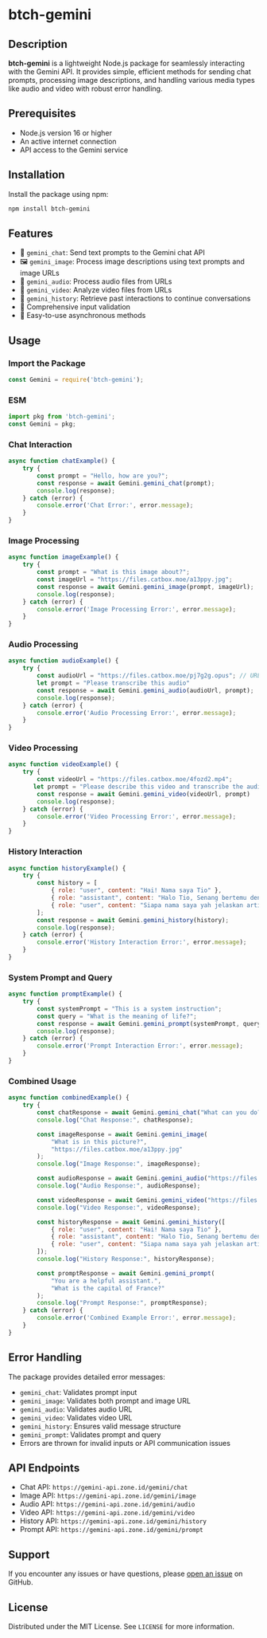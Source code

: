 # btch-gemini

## Description

**btch-gemini** is a lightweight Node.js package for seamlessly interacting with the Gemini API. It provides simple, efficient methods for sending chat prompts, processing image descriptions, and handling various media types like audio and video with robust error handling.

## Prerequisites

- Node.js version 16 or higher
- An active internet connection
- API access to the Gemini service

## Installation

Install the package using npm:

```bash
npm install btch-gemini
```

## Features

- 🤖 `gemini_chat`: Send text prompts to the Gemini chat API
- 🖼️ `gemini_image`: Process image descriptions using text prompts and image URLs
- 🎵 `gemini_audio`: Process audio files from URLs
- 🎥 `gemini_video`: Analyze video files from URLs
- 🧠 `gemini_history`: Retrieve past interactions to continue conversations
- 🔐 Comprehensive input validation
- 🚀 Easy-to-use asynchronous methods

## Usage

### Import the Package

```javascript
const Gemini = require('btch-gemini');
```

### ESM
```javascript
import pkg from 'btch-gemini';
const Gemini = pkg;
```

### Chat Interaction

```javascript
async function chatExample() {
    try {
        const prompt = "Hello, how are you?";
        const response = await Gemini.gemini_chat(prompt);
        console.log(response);
    } catch (error) {
        console.error('Chat Error:', error.message);
    }
}
```

### Image Processing

```javascript
async function imageExample() {
    try {
        const prompt = "What is this image about?";
        const imageUrl = "https://files.catbox.moe/a13ppy.jpg";
        const response = await Gemini.gemini_image(prompt, imageUrl);
        console.log(response);
    } catch (error) {
        console.error('Image Processing Error:', error.message);
    }
}
```

### Audio Processing

```javascript
async function audioExample() {
    try {
        const audioUrl = "https://files.catbox.moe/pj7g2g.opus"; // URL AUDIO
        let prompt = "Please transcribe this audio"
        const response = await Gemini.gemini_audio(audioUrl, prompt);
        console.log(response);
    } catch (error) {
        console.error('Audio Processing Error:', error.message);
    }
}
```

### Video Processing

```javascript
async function videoExample() {
    try {
        const videoUrl = "https://files.catbox.moe/4fozd2.mp4";
       let prompt = "Please describe this video and transcribe the audio"
        const response = await Gemini.gemini_video(videoUrl, prompt)
        console.log(response);
    } catch (error) {
        console.error('Video Processing Error:', error.message);
    }
}
```

### History Interaction

```javascript
async function historyExample() {
    try {
        const history = [
            { role: "user", content: "Hai! Nama saya Tio" },
            { role: "assistant", content: "Halo Tio, Senang bertemu dengan mu." },
            { role: "user", content: "Siapa nama saya yah jelaskan arti nama saya" }
        ];
        const response = await Gemini.gemini_history(history);
        console.log(response);
    } catch (error) {
        console.error('History Interaction Error:', error.message);
    }
}
```

### System Prompt and Query

```javascript
async function promptExample() {
    try {
        const systemPrompt = "This is a system instruction";
        const query = "What is the meaning of life?";
        const response = await Gemini.gemini_prompt(systemPrompt, query);
        console.log(response);
    } catch (error) {
        console.error('Prompt Interaction Error:', error.message);
    }
}
```

### Combined Usage

```javascript
async function combinedExample() {
    try {
        const chatResponse = await Gemini.gemini_chat("What can you do?");
        console.log("Chat Response:", chatResponse);

        const imageResponse = await Gemini.gemini_image(
            "What is in this picture?", 
            "https://files.catbox.moe/a13ppy.jpg"
        );
        console.log("Image Response:", imageResponse);

        const audioResponse = await Gemini.gemini_audio("https://files.catbox.moe/pj7g2g.opus", "Please transcribe this audio");
        console.log("Audio Response:", audioResponse);

        const videoResponse = await Gemini.gemini_video("https://files.catbox.moe/4fozd2.mp4", "Please describe this video and transcribe the audio");
        console.log("Video Response:", videoResponse);

        const historyResponse = await Gemini.gemini_history([
            { role: "user", content: "Hai! Nama saya Tio" },
            { role: "assistant", content: "Halo Tio, Senang bertemu dengan mu." },
            { role: "user", content: "Siapa nama saya yah jelaskan arti nama saya" }
        ]);
        console.log("History Response:", historyResponse);

        const promptResponse = await Gemini.gemini_prompt(
            "You are a helpful assistant.", 
            "What is the capital of France?"
        );
        console.log("Prompt Response:", promptResponse);
    } catch (error) {
        console.error('Combined Example Error:', error.message);
    }
}
```

## Error Handling

The package provides detailed error messages:

- `gemini_chat`: Validates prompt input
- `gemini_image`: Validates both prompt and image URL
- `gemini_audio`: Validates audio URL
- `gemini_video`: Validates video URL
- `gemini_history`: Ensures valid message structure
- `gemini_prompt`: Validates prompt and query
- Errors are thrown for invalid inputs or API communication issues

## API Endpoints

- Chat API: `https://gemini-api.zone.id/gemini/chat`
- Image API: `https://gemini-api.zone.id/gemini/image`
- Audio API: `https://gemini-api.zone.id/gemini/audio`
- Video API: `https://gemini-api.zone.id/gemini/video`
- History API: `https://gemini-api.zone.id/gemini/history`
- Prompt API: `https://gemini-api.zone.id/gemini/prompt`

## Support

If you encounter any issues or have questions, please [open an issue](https://github.com/hostinger-bot/btch-gemini/issues) on GitHub.

## License

Distributed under the MIT License. See `LICENSE` for more information.
